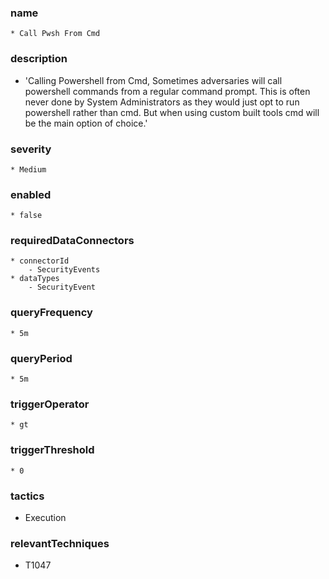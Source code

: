 ### name
	* Call Pwsh From Cmd
### description
  * 'Calling Powershell from Cmd, Sometimes adversaries will call powershell commands from a regular command prompt. This is often never done by System Administrators as they would just opt to run powershell rather than cmd. But when using custom built tools cmd will be the main option of choice.'
### severity
	* Medium
### enabled
	* false
### requiredDataConnectors
	* connectorId
		- SecurityEvents
    * dataTypes
		- SecurityEvent
### queryFrequency
	* 5m
### queryPeriod
	* 5m
### triggerOperator
	* gt
### triggerThreshold
	* 0
### tactics
  - Execution
### relevantTechniques
  - T1047
